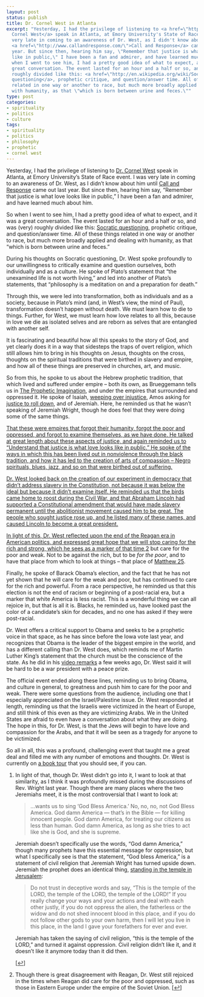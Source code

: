 ```yaml
---
layout: post
status: publish
title: Dr. Cornel West in Atlanta
excerpt: "Yesterday, I had the privilege of listening to <a href=\"http://www.cornelwest.com/\">Dr.
  Cornel West</a> speak in Atlanta, at Emory University's State of Race event. I was
  very late in coming to an awareness of Dr. West, as I didn't know about him until
  <a href=\"http://www.callandresponse.com/\">Call and Response</a> came out last
  year. But since then, hearing him say, \"Remember that justice is what love looks
  like in public,\" I have been a fan and admirer, and have learned much about him.\r\n\r\nSo
  when I went to see him, I had a pretty good idea of what to expect, and it was a
  great conversation. The event lasted for an hour and a half or so, and was (very)
  roughly divided like this: <a href=\"http://en.wikipedia.org/wiki/Socratic_questioning\">Socratic
  questioning</a>, prophetic critique, and question/answer time. All of these things
  related in one way or another to race, but much more broadly applied and dealing
  with humanity, as that \"which is born between urine and feces.\""
type: post
categories:
- spirituality
- politics
- culture
tags:
- spirituality
- politics
- philosophy
- prophetic
- cornel west
---
```

<p>Yesterday, I had the privilege of listening to <a href="http://www.cornelwest.com/">Dr. Cornel West</a> speak in Atlanta, at Emory University&#8217;s State of Race event. I was very late in coming to an awareness of Dr. West, as I didn&#8217;t know about him until <a href="http://www.callandresponse.com/">Call and Response</a> came out last year. But since then, hearing him say, &#8220;Remember that justice is what love looks like in public,&#8221; I have been a fan and admirer, and have learned much about him.</p>
<p>So when I went to see him, I had a pretty good idea of what to expect, and it was a great conversation. The event lasted for an hour and a half or so, and was (very) roughly divided like this: <a href="http://en.wikipedia.org/wiki/Socratic_questioning">Socratic questioning</a>, prophetic critique, and question/answer time. All of these things related in one way or another to race, but much more broadly applied and dealing with humanity, as that &#8220;which is born between urine and feces.&#8221;</p>
<p>During his thoughts on Socratic questioning, Dr. West spoke profoundly to our unwillingness to critically examine and question ourselves, both individually and as a culture. He spoke of Plato&#8217;s statement that &#8220;the unexamined life is not worth living,” and led into another of Plato&#8217;s statements, that &#8220;philosophy is a meditation on and a preparation for death.&#8221;</p>
<p>Through this, we were led into transformation, both as individuals and as a society, because in Plato&#8217;s mind (and, in West&#8217;s view, the mind of Paul), transformation doesn&#8217;t happen without death. We must learn how to die to things. Further, for West, we must learn how love relates to all this, because in love we die as isolated selves and are reborn as selves that are entangled with another self.</p>
<p>It is fascinating and beautiful how all this speaks to the story of God, and yet clearly does it in a way that sidesteps the traps of overt religion, which still allows him to bring in his thoughts on Jesus, thoughts on the cross, thoughts on the spiritual traditions that were birthed in slavery and empire, and how all of these things are preserved in churches, art, and music.</p>
<p>So from this, he spoke to us about the Hebrew prophetic tradition, that which lived and suffered under empire &#8211; both its own, as Brueggemann tells us in <a href="http://www.amazon.com/gp/product/0800632877?ie=UTF8&amp;tag=jonathanstega-20&amp;linkCode=as2&amp;camp=1789&amp;creative=390957&amp;creativeASIN=0800632877">The Prophetic Imagination</a>, and under the empires that surrounded and oppressed it. He spoke of Isaiah, <a href="http://www.biblegateway.com/passage/?search=isaiah%201:15-18&amp;version=NIV">weeping over injustice</a>, Amos asking for <a href="http://www.biblegateway.com/passage/?search=amos%205:23-25&amp;version=NIV">justice to roll down</a>, and of Jeremiah. Here, he reminded us that he wasn&#8217;t speaking of Jeremiah Wright, though he does feel that they were doing some of the same things.<sup><a href="#footnote_0_2134" id="identifier_0_2134" class="footnote-link footnote-identifier-link" title="In light of that, though Dr. West didn&rsquo;t go into it, I want to look at that similarity, as I think it was profoundly missed during the discussions of Rev. Wright last year. Though there are many places where the two Jeremiahs meet, it is the most controversial that I want to look at:

&hellip;wants us to sing &lsquo;God Bless America.&rsquo; No, no, no, not God Bless America. God damn America &mdash; that&rsquo;s in the Bible &mdash; for killing innocent people. God damn America, for treating our citizens as less than human. God damn America, as long as she tries to act like she is God, and she is supreme.

Jeremiah doesn&rsquo;t specifically use the words, &ldquo;God damn America,&rdquo; though many prophets have this essential message for oppression, but what I specifically see is that the statement, &ldquo;God bless America,&rdquo; is a statement of civil religion that Jeremiah Wright has turned upside down. Jeremiah the prophet does an identical thing, standing in the temple in Jerusalem:
Do not trust in deceptive words and say, &ldquo;This is the temple of the LORD, the temple of the LORD, the temple of the LORD!&rdquo; If you really change your ways and your actions and deal with each other justly, if you do not oppress the alien, the fatherless or the widow and do not shed innocent blood in this place, and if you do not follow other gods to your own harm, then I will let you live in this place, in the land I gave your forefathers for ever and ever.

Jeremiah has taken the saying of civil religion, &ldquo;this is the temple of the LORD,&rdquo; and turned it against oppression. Civil religion didn&rsquo;t like it, and it doesn&rsquo;t like it anymore today than it did then.
">1</a></sup></p>
<p>That these were empires that forgot their humanity, forgot the poor and oppressed, and forgot to examine themselves, as we have done. He talked at great length about these aspects of justice, and again reminded us to &#8220;Understand that justice is what love looks like in public.&#8221; He spoke of the ways in which this has been lived out in nonviolence through the black tradition, and how it has led to the creation of arts of compassion &#8211; Negro spirituals, blues, jazz, and so on that were birthed out of suffering.</p>
<p>Dr. West looked back on the creation of our experiment in democracy that didn&#8217;t address slavery in the Constitution, not because it was below the ideal but because it didn&#8217;t examine itself. He reminded us that the birds came home to roost during the Civil War, and that Abraham Lincoln had supported a Constitutional amendment that would have made slavery permanent until the abolitionist movement caused him to be great. The people who sought justice rose up, and he listed many of these names, and caused Lincoln to become a great president.</p>
<p>In light of this, Dr. West reflected upon the end of the Reagan era in American politics, and expressed great hope that we will stop caring for the rich and strong, which he sees as a marker of that time,<sup><a href="#footnote_1_2134" id="identifier_1_2134" class="footnote-link footnote-identifier-link" title="Though there is great disagreement with Reagan, Dr. West still rejoiced in the times when Reagan did care for the poor and oppressed, such as those in Eastern Europe under the empire of the Soviet Union.">2</a></sup> but care for the poor and weak. Not to be against the rich, but to be <em>for the poor</em>, and to have that place from which to look at things &#8211; that place of <a href="http://www.biblegateway.com/passage/?search=Matthew%2025:31-46&amp;version=NIV">Matthew 25</a>.</p>
<p>Finally, he spoke of Barack Obama&#8217;s election, and the fact that he has not yet shown that he will care for the weak and poor, but has continued to care for the rich and powerful. From a race perspective, he reminded us that this election is not the end of racism or beginning of a post-racial era, but a marker that white America is less racist. This is a wonderful thing we can all rejoice in, but that is all it is. Blacks, he reminded us, have looked past the color of a candidate&#8217;s skin for decades, and no one has asked if they were post-racial.</p>
<p>Dr. West offers a critical support to Obama and seeks to be a prophetic voice in that space, as he has since before the Iowa vote last year, and recognizes that Obama is the leader of the biggest empire in the world, and has a different calling than Dr. West does, which reminds me of Martin Luther King&#8217;s statement that the church must be the conscience of the state. As he did in his <a href="http://fora.tv/2009/10/09/Brother_West_Living_and_Loving_Out_Loud#Cornel_West_Sounds_Off_on_Obamas_Nobel_Peace_Prize">video remarks</a> a few weeks ago, Dr. West said it will be hard to be a war president with a peace prize.</p>
<p>The official event ended along these lines, reminding us to bring Obama, and culture in general, to greatness and push him to care for the poor and weak. There were some questions from the audience, including one that I especially appreciated on the Israel/Palestine issue. Dr. West responded at length, reminding us that the Israelis were victimized in the heart of Europe, and still think of this even as they are victimizing Arabs. We in the United States are afraid to even have a conversation about what they are doing. The hope in this, for Dr. West, is that the Jews will begin to have love and compassion for the Arabs, and that it will be seen as a tragedy for anyone to be victimized.</p>
<p>So all in all, this was a profound, challenging event that taught me a great deal and filled me with any number of emotions and thoughts. Dr. West is currently on <a href="http://www.cornelwest.com/calendar.html">a book tour</a> that you should see, if you can.</p>
<div class="footnotes"><ol><li id="footnote_0_2134" class="footnote">In light of that, though Dr. West didn&#8217;t go into it, I want to look at that similarity, as I think it was profoundly missed during the discussions of Rev. Wright last year. Though there are many places where the two Jeremiahs meet, it is the most controversial that I want to look at:<br />
<blockquote>
<p>&#8230;wants us to sing &#8216;God Bless America.&#8217; No, no, no, not God Bless America. God damn America — that&#8217;s in the Bible — for killing innocent people. God damn America, for treating our citizens as less than human. God damn America, as long as she tries to act like she is God, and she is supreme.</p>
</blockquote>
<p>Jeremiah doesn&#8217;t specifically use the words, &#8220;God damn America,&#8221; though many prophets have this essential message for oppression, but what I specifically see is that the statement, &#8220;God bless America,&#8221; is a statement of civil religion that Jeremiah Wright has turned upside down. Jeremiah the prophet does an identical thing, <a href="http://www.biblegateway.com/passage/?search=Jeremiah%207:1-27&amp;version=NIV">standing in the temple in Jerusalem</a>:</p>
<blockquote><p>Do not trust in deceptive words and say, &#8220;This is the temple of the LORD, the temple of the LORD, the temple of the LORD!&#8221; If you really change your ways and your actions and deal with each other justly, if you do not oppress the alien, the fatherless or the widow and do not shed innocent blood in this place, and if you do not follow other gods to your own harm, then I will let you live in this place, in the land I gave your forefathers for ever and ever.</p>
</blockquote>
<p>Jeremiah has taken the saying of civil religion, &#8220;this is the temple of the LORD,&#8221; and turned it against oppression. Civil religion didn&#8217;t like it, and it doesn&#8217;t like it anymore today than it did then.</p>
<p> [<a href="#identifier_0_2134" class="footnote-link footnote-back-link">&#8617;</a>]</li><li id="footnote_1_2134" class="footnote">Though there is great disagreement with Reagan, Dr. West still rejoiced in the times when Reagan did care for the poor and oppressed, such as those in Eastern Europe under the empire of the Soviet Union. [<a href="#identifier_1_2134" class="footnote-link footnote-back-link">&#8617;</a>]</li></ol></div>